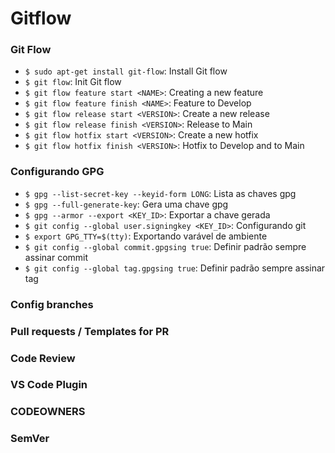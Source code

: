# Gitflow

### Git Flow

- `$ sudo apt-get install git-flow`: Install Git flow
- `$ git flow`: Init Git flow
- `$ git flow feature start <NAME>`: Creating a new feature
- `$ git flow feature finish <NAME>`: Feature to Develop 
- `$ git flow release start <VERSION>`: Create a new release
- `$ git flow release finish <VERSION>`: Release to Main
- `$ git flow hotfix start <VERSION>`: Create a new hotfix
- `$ git flow hotfix finish <VERSION>`: Hotfix to Develop and to Main

### Configurando GPG

- `$ gpg --list-secret-key --keyid-form LONG`: Lista as chaves gpg 
- `$ gpg --full-generate-key`: Gera uma chave gpg
- `$ gpg --armor --export <KEY_ID>`: Exportar a chave gerada
- `$ git config --global user.signingkey <KEY_ID>`: Configurando git 
- `$ export GPG_TTY=$(tty)`: Exportando varável de ambiente
- `$ git config --global commit.gpgsing true`: Definir padrão sempre assinar commit
- `$ git config --global tag.gpgsing true`: Definir padrão sempre assinar tag

### Config branches

### Pull requests / Templates for PR

### Code Review

### VS Code Plugin

### CODEOWNERS 

### SemVer
